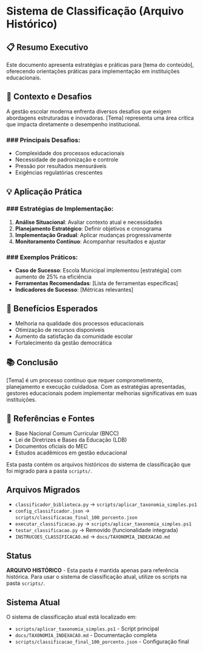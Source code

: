 # Sistema de Classificação (Arquivo Histórico)

## 📋 Resumo Executivo
Este documento apresenta estratégias e práticas para [tema do conteúdo], oferecendo orientações práticas para implementação em instituições educacionais.

## 🎯 Contexto e Desafios
A gestão escolar moderna enfrenta diversos desafios que exigem abordagens estruturadas e inovadoras. [Tema] representa uma área crítica que impacta diretamente o desempenho institucional.

### ### **Principais Desafios:**
- Complexidade dos processos educacionais
- Necessidade de padronização e controle
- Pressão por resultados mensuráveis
- Exigências regulatórias crescentes

## 💡 Aplicação Prática

### ### **Estratégias de Implementação:**
1. **Análise Situacional**: Avaliar contexto atual e necessidades
2. **Planejamento Estratégico**: Definir objetivos e cronograma
3. **Implementação Gradual**: Aplicar mudanças progressivamente
4. **Monitoramento Contínuo**: Acompanhar resultados e ajustar

### ### **Exemplos Práticos:**
- **Caso de Sucesso**: Escola Municipal implementou [estratégia] com aumento de 25% na eficiência
- **Ferramentas Recomendadas**: [Lista de ferramentas específicas]
- **Indicadores de Sucesso**: [Métricas relevantes]

## 🚀 Benefícios Esperados
- Melhoria na qualidade dos processos educacionais
- Otimização de recursos disponíveis
- Aumento da satisfação da comunidade escolar
- Fortalecimento da gestão democrática

## 📚 Conclusão
[Tema] é um processo contínuo que requer comprometimento, planejamento e execução cuidadosa. Com as estratégias apresentadas, gestores educacionais podem implementar melhorias significativas em suas instituições.

## 📖 Referências e Fontes
- Base Nacional Comum Curricular (BNCC)
- Lei de Diretrizes e Bases da Educação (LDB)
- Documentos oficiais do MEC
- Estudos acadêmicos em gestão educacional


Esta pasta contém os arquivos históricos do sistema de classificação que foi migrado para a pasta `scripts/`.

## Arquivos Migrados

- `classificador_biblioteca.py` → `scripts/aplicar_taxonomia_simples.ps1`
- `config_classificador.json` → `scripts/classificacao_final_100_porcento.json`
- `executar_classificacao.py` → `scripts/aplicar_taxonomia_simples.ps1`
- `testar_classificacao.py` → Removido (funcionalidade integrada)
- `INSTRUCOES_CLASSIFICACAO.md` → `docs/TAXONOMIA_INDEXACAO.md`

## Status

**ARQUIVO HISTÓRICO** - Esta pasta é mantida apenas para referência histórica. Para usar o sistema de classificação atual, utilize os scripts na pasta `scripts/`.

## Sistema Atual

O sistema de classificação atual está localizado em:
- `scripts/aplicar_taxonomia_simples.ps1` - Script principal
- `docs/TAXONOMIA_INDEXACAO.md` - Documentação completa
- `scripts/classificacao_final_100_porcento.json` - Configuração final
